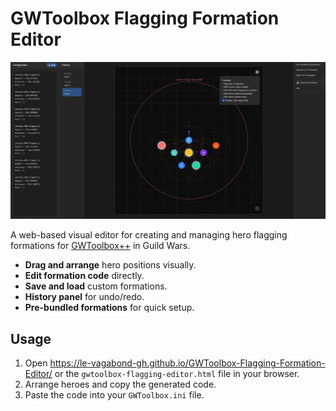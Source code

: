 # GWToolbox Flagging Formation Editor

![Screenshot](screenshot.png)

A web-based visual editor for creating and managing hero flagging formations for [GWToolbox++](https://www.gwtoolbox.com/) in Guild Wars.

- **Drag and arrange** hero positions visually.
- **Edit formation code** directly.
- **Save and load** custom formations.
- **History panel** for undo/redo.
- **Pre-bundled formations** for quick setup.

## Usage

1. Open https://le-vagabond-gh.github.io/GWToolbox-Flagging-Formation-Editor/ or the `gwtoolbox-flagging-editor.html` file in your browser.
2. Arrange heroes and copy the generated code.
3. Paste the code into your `GWToolbox.ini` file.
